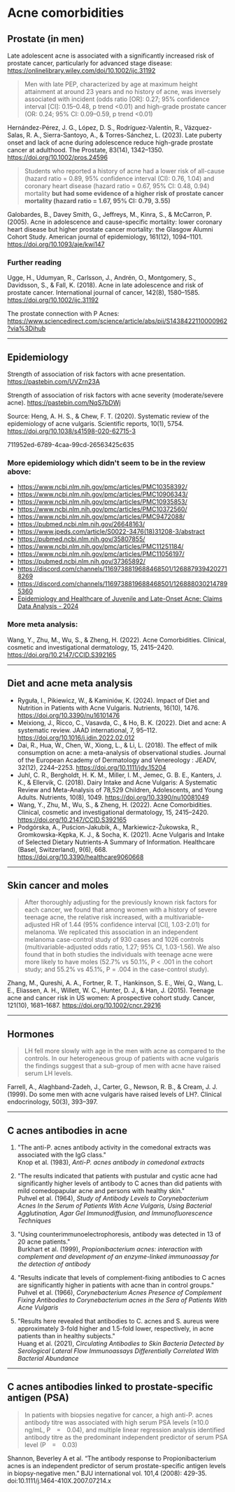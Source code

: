 # Acne comorbidities

## Prostate (in men)

Late adolescent acne is associated with a significantly increased risk of prostate cancer, particularly for advanced stage disease:
https://onlinelibrary.wiley.com/doi/10.1002/ijc.31192

> Men with late PEP, characterized by age at maximum height attainment at around 23 years and no history of acne, was inversely associated with incident (odds ratio [OR]: 0.27; 95% confidence interval [CI]: 0.15–0.48, p trend <0.01) and high-grade prostate cancer (OR: 0.24; 95% CI: 0.09–0.59, p trend <0.01)

Hernández-Pérez, J. G., López, D. S., Rodríguez-Valentín, R., Vázquez-Salas, R. A., Sierra-Santoyo, A., & Torres-Sánchez, L. (2023). Late puberty onset and lack of acne during adolescence reduce high-grade prostate cancer at adulthood. The Prostate, 83(14), 1342–1350. https://doi.org/10.1002/pros.24596

> Students who reported a history of acne had a lower risk of all-cause (hazard ratio = 0.89, 95% confidence interval (CI): 0.76, 1.04) and coronary heart disease (hazard ratio = 0.67, 95% CI: 0.48, 0.94) mortality **but had some evidence of a higher risk of prostate cancer mortality (hazard ratio = 1.67, 95% CI: 0.79, 3.55)**

Galobardes, B., Davey Smith, G., Jeffreys, M., Kinra, S., & McCarron, P. (2005). Acne in adolescence and cause-specific mortality: lower coronary heart disease but higher prostate cancer mortality: the Glasgow Alumni Cohort Study. American journal of epidemiology, 161(12), 1094–1101. https://doi.org/10.1093/aje/kwi147

### Further reading
Ugge, H., Udumyan, R., Carlsson, J., Andrén, O., Montgomery, S., Davidsson, S., & Fall, K. (2018). Acne in late adolescence and risk of prostate cancer. International journal of cancer, 142(8), 1580–1585. https://doi.org/10.1002/ijc.31192

The prostate connection with P Acnes: https://www.sciencedirect.com/science/article/abs/pii/S1438422110000962?via%3Dihub

---

## Epidemiology 

Strength of association of risk factors with acne presentation.
https://pastebin.com/UVZrn23A

Strength of association of risk factors with acne severity (moderate/severe acne).
https://pastebin.com/NqS7bDWj

Source: Heng, A. H. S., & Chew, F. T. (2020). Systematic review of the epidemiology of acne vulgaris. Scientific reports, 10(1), 5754. https://doi.org/10.1038/s41598-020-62715-3

711952ed-6789-4caa-99cd-26563425c635

### More epidemiology which didn't seem to be in the review above:
- https://www.ncbi.nlm.nih.gov/pmc/articles/PMC10358392/
- https://www.ncbi.nlm.nih.gov/pmc/articles/PMC10906343/
- https://www.ncbi.nlm.nih.gov/pmc/articles/PMC10935853/
- https://www.ncbi.nlm.nih.gov/pmc/articles/PMC10372560/
- https://www.ncbi.nlm.nih.gov/pmc/articles/PMC9472088/
- https://pubmed.ncbi.nlm.nih.gov/26648163/
- https://www.jpeds.com/article/S0022-3476(18)31208-3/abstract
- https://pubmed.ncbi.nlm.nih.gov/35807855/
- https://www.ncbi.nlm.nih.gov/pmc/articles/PMC11251184/
- https://www.ncbi.nlm.nih.gov/pmc/articles/PMC11056197/
- https://pubmed.ncbi.nlm.nih.gov/37365892/
- https://discord.com/channels/1169738819688468501/1268879394202718269
- https://discord.com/channels/1169738819688468501/1268880302147895360
- [Epidemiology and Healthcare of Juvenile and Late-Onset Acne: Claims Data Analysis - 2024](https://discord.com/channels/1169738819688468501/1298453246859284490)

### More meta analysis:
Wang, Y., Zhu, M., Wu, S., & Zheng, H. (2022). Acne Comorbidities. Clinical, cosmetic and investigational dermatology, 15, 2415–2420. https://doi.org/10.2147/CCID.S392165

---

## Diet and acne meta analysis
- Ryguła, I., Pikiewicz, W., & Kaminiów, K. (2024). Impact of Diet and Nutrition in Patients with Acne Vulgaris. Nutrients, 16(10), 1476. https://doi.org/10.3390/nu16101476
- Meixiong, J., Ricco, C., Vasavda, C., & Ho, B. K. (2022). Diet and acne: A systematic review. JAAD international, 7, 95–112. https://doi.org/10.1016/j.jdin.2022.02.012
- Dai, R., Hua, W., Chen, W., Xiong, L., & Li, L. (2018). The effect of milk consumption on acne: a meta-analysis of observational studies. Journal of the European Academy of Dermatology and Venereology : JEADV, 32(12), 2244–2253. https://doi.org/10.1111/jdv.15204
- Juhl, C. R., Bergholdt, H. K. M., Miller, I. M., Jemec, G. B. E., Kanters, J. K., & Ellervik, C. (2018). Dairy Intake and Acne Vulgaris: A Systematic Review and Meta-Analysis of 78,529 Children, Adolescents, and Young Adults. Nutrients, 10(8), 1049. https://doi.org/10.3390/nu10081049
- Wang, Y., Zhu, M., Wu, S., & Zheng, H. (2022). Acne Comorbidities. Clinical, cosmetic and investigational dermatology, 15, 2415–2420. https://doi.org/10.2147/CCID.S392165
- Podgórska, A., Puścion-Jakubik, A., Markiewicz-Żukowska, R., Gromkowska-Kępka, K. J., & Socha, K. (2021). Acne Vulgaris and Intake of Selected Dietary Nutrients-A Summary of Information. Healthcare (Basel, Switzerland), 9(6), 668. https://doi.org/10.3390/healthcare9060668

---

## Skin cancer and moles
> After thoroughly adjusting for the previously known risk factors for each cancer, we found that among women with a history of severe teenage acne, the relative risk increased, with a multivariable-adjusted HR of 1.44 (95% confidence interval [CI], 1.03-2.01) for melanoma. We replicated this association in an independent melanoma case-control study of 930 cases and 1026 controls (multivariable-adjusted odds ratio, 1.27; 95% CI, 1.03-1.56). We also found that in both studies the individuals with teenage acne were more likely to have moles (52.7% vs 50.1%, P < .001 in the cohort study; and 55.2% vs 45.1%, P = .004 in the case-control study).

Zhang, M., Qureshi, A. A., Fortner, R. T., Hankinson, S. E., Wei, Q., Wang, L. E., Eliassen, A. H., Willett, W. C., Hunter, D. J., & Han, J. (2015). Teenage acne and cancer risk in US women: A prospective cohort study. Cancer, 121(10), 1681–1687. https://doi.org/10.1002/cncr.29216

---

## Hormones
> LH fell more slowly with age in the men with acne as compared to the controls. In our heterogeneous group of patients with acne vulgaris the findings suggest that a sub-group of men with acne have raised serum LH levels.

Farrell, A., Alaghband-Zadeh, J., Carter, G., Newson, R. B., & Cream, J. J. (1999). Do some men with acne vulgaris have raised levels of LH?. Clinical endocrinology, 50(3), 393–397.

---

## C acnes antibodies in acne

1. "The anti-P. acnes antibody activity in the comedonal extracts was associated with the IgG class."  
Knop et al. (1983), *Anti-P. acnes antibody in comedonal extracts*

2. "The results indicated that patients with pustular and cystic acne had significantly higher levels of antibody to C acnes than did patients with mild comedopapular acne and persons with healthy skin."  
Puhvel et al. (1964), *Study of Antibody Levels to Corynebacterium Acnes In the Serum of Patients With Acne Vulgaris, Using Bacterial Agglutination, Agar Gel Immunodiffusion, and Immunofluorescence Techniques*

3. "Using counterimmunoelectrophoresis, antibody was detected in 13 of 20 acne patients."  
Burkhart et al. (1999), *Propionibacterium acnes: interaction with complement and development of an enzyme-linked immunoassay for the detection of antibody*

4. "Results indicate that levels of complement-fixing antibodies to C acnes are significantly higher in patients with acne than in control groups."  
Puhvel et al. (1966), *Corynebacterium Acnes Presence of Complement Fixing Antibodies to Corynebacterium acnes in the Sera of Patients With Acne Vulgaris*

5. "Results here revealed that antibodies to C. acnes and S. aureus were approximately 3-fold higher and 1.5-fold lower, respectively, in acne patients than in healthy subjects."  
Huang et al. (2021), *Circulating Antibodies to Skin Bacteria Detected by Serological Lateral Flow Immunoassays Differentially Correlated With Bacterial Abundance*

---

## C acnes antibodies linked to prostate-specific antigen (PSA)
> In patients with biopsies negative for cancer, a high anti-P. acnes antibody titre was associated with high serum PSA levels (≥10.0 ng/mL, P = 0.04), and multiple linear regression analysis identified antibody titre as the predominant independent predictor of serum PSA level (P = 0.03)

Shannon, Beverley A et al. “The antibody response to Propionibacterium acnes is an independent predictor of serum prostate-specific antigen levels in biopsy-negative men.” BJU international vol. 101,4 (2008): 429-35. doi:10.1111/j.1464-410X.2007.07214.x
